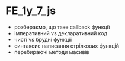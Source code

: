 # FE_1y_7_js

- розбераємо, що таке callback функції
- імперативний vs декларативний код
- чисті vs брудні функції
- синтаксис написання стрілкових функцій
- перебираючі методи масивів
